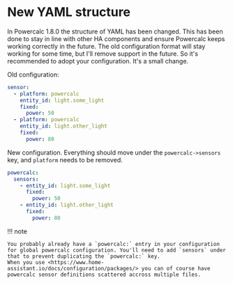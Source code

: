 # New YAML structure

In Powercalc 1.8.0 the structure of YAML has been changed.
This has been done to stay in line with other HA components and ensure Powercalc keeps working correctly in the future.
The old configuration format will stay working for some time, but I'll remove support in the future. So it's recommended to adopt your configuration. It's a small change.

Old configuration:

```yaml
sensor:
  - platform: powercalc
    entity_id: light.some_light
    fixed:
      power: 50
  - platform: powercalc
    entity_id: light.other_light
    fixed:
      power: 80
```

New configuration. Everything should move under the `powercalc->sensors` key, and `platform` needs to be removed.

```yaml
powercalc:
  sensors:
    - entity_id: light.some_light
      fixed:
        power: 50
    - entity_id: light.other_light
      fixed:
        power: 80
```

!!! note

    You probably already have a `powercalc:` entry in your configuration for global powercalc configuration. You'll need to add `sensors` under that to prevent duplicating the `powercalc:` key.
    When you use <https://www.home-assistant.io/docs/configuration/packages/> you can of course have powercalc sensor definitions scattered accross multiple files.
